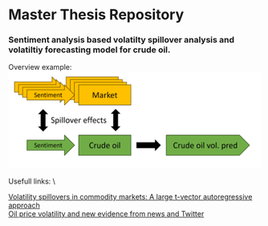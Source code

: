 # Master Thesis Repository



### Sentiment analysis based volatilty spillover analysis and volatiltiy forecasting model for crude oil.

Overview example:
![Overview](Overview.png)

Usefull links: \

[Volatility spillovers in commodity markets: A large t-vector autoregressive approach](https://www.sciencedirect.com/science/article/pii/S0140988319303500?ref=pdf_download&fr=RR-2&rr=81f715e65ea71bfa)
\
[Oil price volatility and new evidence from news and Twitter](https://pdf.sciencedirectassets.com/271683/1-s2.0-S0140988323X0005X/1-s2.0-S0140988323002098/main.pdf?X-Amz-Security-Token=IQoJb3JpZ2luX2VjEOb%2F%2F%2F%2F%2F%2F%2F%2F%2F%2FwEaCXVzLWVhc3QtMSJGMEQCIEUtEXagGAvV%2BL9rg4vHCTLbnJUsTEbUhMBmxM1YMNx6AiBuH2iE2q2kGzM3pH1D7P%2BvdauTJgoLWIlHM%2FawtEFHQiqzBQgeEAUaDDA1OTAwMzU0Njg2NSIMeK25K9ZaJe8etvUuKpAFL4%2FTuloZ%2BHl3XVZIp3h7MYqZkUAh5DOqnoNq5H1FlcMvlQfjJ75dwOXMxUSTDd2HxizLpt5sxZ9InMQIPyWNvxiA2rs%2BLujgyhM62y2f5vF3j%2FlNMn%2BpqK%2FD3whOjIN8%2BqWaKWaK6XiLVA9hTpFpvDQukftHjvGSxHs1WZszRL%2FZL3DGnIiepkZR73z9knBPV81RzDkxw2DlxEt%2BrnbcXcJygUH3zvBuzDN%2BWmeGkaQh42Sq1PySax4XoRkGk2VgmgLdxFZw162iJbqX122kW8AUzR9WGjK62irOrCVLLKaXuTlIZ5pZZu7eqCc5bhLIUkIWBTsS%2FngyYIzu87t%2B4TxD9PRqoYeWp2SdQK4Jfz%2BXrIK69omBIi84wp5lhCOh5SpNegtZ8437%2BwP6IPCzlR1uqLLGsKhAISo00cVs6PTAcXz1bvqPnXhSQyF5Mj3V0u1mN7fiumoHWCM3p%2BlmIKIAOMVTTMsM1HGUeDoPWxgqw456iC%2FTANs8WI8OBPDAGZSgDyJ4A5ZKBFQ3f%2FyrBlMDsXkoPK5UqTpbiJ5MW3GZmLyFiU5bczK3hUnYKK9PdzKx%2BCni9ERvvB0L0RZwFpW9aFJyWP2vziHMtsm3w6ShgWYl6lqT1Xds3nsPbdJkg6xpRKyCPN%2FPuoyyYODDThXn5kiXLWb4rYR1pVGwcb63uElWrJyA9oEuItlzvm4QlD3Zs16vemN%2Fow1c4gsFQ4DOeO54Ax00uwdsYY7QYjsT0vz9fO5CNIHV%2BFBU5yuoKbrL2fiG%2FqHrSKX8UHUoficmCEpwC62BCJSFjiT868AplaYzJE%2BVhg8yOWSfGMLBN%2FGbrW8dNIGgHUg95qg0yfXbYIHEg6X9rNuCp5PUICgwmfyKqgY6sgGBSFjK0PK6%2BG9J4X3gLZSmRYfKBFkdAMikD5SsG4tGNlRkY%2BewhkEQdlEHlzFKWiLUuyMe4V2BVRGOBOROjKD6NKAykU57TlUZqaYNTJ66BCuKOCHVk9D9Q3mzL4lOXX7E%2B7XqsUvlWztUEUR9QWJZymdEXUj2iYl4NZpmv%2FJb%2B5bpERnA8F2sKdZEapCKfiqCchkePZ6XAewsZ3dJpUfjrjbL1GUnSRpl35%2B7pSsc6FoY&X-Amz-Algorithm=AWS4-HMAC-SHA256&X-Amz-Date=20231101T214255Z&X-Amz-SignedHeaders=host&X-Amz-Expires=299&X-Amz-Credential=ASIAQ3PHCVTYTYY2BU6V%2F20231101%2Fus-east-1%2Fs3%2Faws4_request&X-Amz-Signature=6a004bbcad889b6ff7cf399708377d89020d558a5c907138ca3560bdb45b90d1&hash=90ae04d909f06eb049f3100d4b42dc85fb013db2f80092426b0a31dbc9cc7f15&host=68042c943591013ac2b2430a89b270f6af2c76d8dfd086a07176afe7c76c2c61&pii=S0140988323002098&tid=spdf-334ffefc-251e-4273-999f-dab859372b4e&sid=b4477dea8a09514e299a403474f2aa972d7cgxrqb&type=client&tsoh=d3d3LnNjaWVuY2VkaXJlY3QuY29t&ua=140a5a5e065154045850&rr=81f74f726dbf0b65&cc=no)